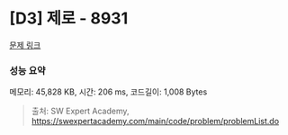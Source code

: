 # [D3] 제로 - 8931 

[문제 링크](https://swexpertacademy.com/main/code/problem/problemDetail.do?contestProbId=AW5jBWLq7jwDFATQ) 

### 성능 요약

메모리: 45,828 KB, 시간: 206 ms, 코드길이: 1,008 Bytes



> 출처: SW Expert Academy, https://swexpertacademy.com/main/code/problem/problemList.do
